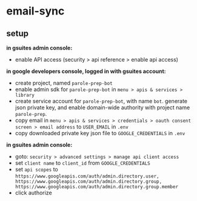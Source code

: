 # email-sync

## setup

**in gsuites admin console:**

- enable API access (security > api reference > enable api access)

**in google developers console, logged in with gsuites account:**

- create project, named `parole-prep-bot`
- enable admin sdk for `parole-prep-bot` in `menu > apis & services > library`
- create service account for `parole-prep-bot`, with name `bot`. generate json private key, and enable domain-wide authority with project name `parole-prep`.
- copy email in `menu > apis & services > credentials > oauth consent screen > email address` to `USER_EMAIL` in `.env`
- copy downloaded private key json file to `GOOGLE_CREDENTIALS` in `.env`

**in gsuites admin console:**

- goto: `security > advanced settings > manage api client access`
- set `client name` to `client_id` from `GOOGLE_CREDENTIALS`
- set `api scopes` to `https://www.googleapis.com/auth/admin.directory.user, https://www.googleapis.com/auth/admin.directory.group, https://www.googleapis.com/auth/admin.directory.group.member`
- click authorize
